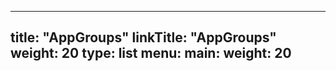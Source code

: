 
---
title: "AppGroups"
linkTitle: "AppGroups"
weight: 20
type: list
menu:
  main:
    weight: 20
---



